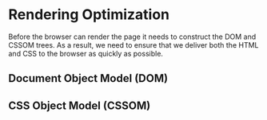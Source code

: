 # Rendering Optimization

Before the browser can render the page it needs to construct the DOM and CSSOM trees. As a result, we need to ensure that we deliver both the HTML and CSS to the browser as quickly as possible.

## Document Object Model (DOM)


## CSS Object Model (CSSOM)
